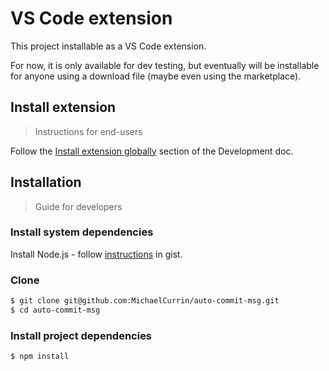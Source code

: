 # VS Code extension

This project installable as a VS Code extension.

For now, it is only available for dev testing, but eventually will be installable for anyone using a download file (maybe even using the marketplace).

<!--
## Functionality

See the [gitCommands.ts](/src/gitCommands.ts) script for implementation details.

UPDATE: Perhaps using untracked is a good idea - although not in the git CLI flow, in the VS Code git integration, new/untracked files would be added when adding _everything_ when nothing is staged. So updates might be needed below. Also see use of `git status -u` and similar for `diff-index`, but note that `diff-index` is still preferred because of the choice of staged or not while `status` does not have that ability.

- The extension button must be able to run against **staged** changes only (if any). This will be the most common flow for the initial easy functionality of only committing one file at a time.
    - What is staged only. Not untracked.
    - Command
        - Use output from `git diff-index --name-status --cached HEAD`. That is staged but not untracked. This was based on [index.js](https://github.com/mcwhittemore/staged-git-files/blob/master/index.js) of another extension.
        - Note `git diff` will not be appropriate here.
- And fallback to **all** changes that would be committed. Nothing is staged then, this is everything, but excluding untracked. (There may be specific behavior here I've assumed because of my smart commit or other VS Code preferences.)
    - Want both staged and unstaged. But not untracked. The downside is renames won't get picked unless they are staged (since the new file appears untracked).
    - Command
        - Use output from `git status -s -uno --porcelain`.
        - Use output from `git diff-index --name-status HEAD`.

Also of interest, to get a summary of changes:

```sh
$ git diff-index --shortstat HEAD
 4 files changed, 131 insertions(+), 96 deletions(-)
```

See more [here](https://github.com/MichaelCurrin/dev-cheatsheets/blob/master/cheatsheets/git/commands/diff-index.md).
-->


## Install extension
> Instructions for end-users

Follow the [Install extension globally](development.md#install-extension-globally) section of the Development doc.


## Installation
> Guide for developers


### Install system dependencies

Install Node.js - follow [instructions](https://gist.github.com/MichaelCurrin/aa1fc56419a355972b96bce23f3bccba) in gist.

### Clone

```sh
$ git clone git@github.com:MichaelCurrin/auto-commit-msg.git
$ cd auto-commit-msg
```

### Install project dependencies

```sh
$ npm install
```
